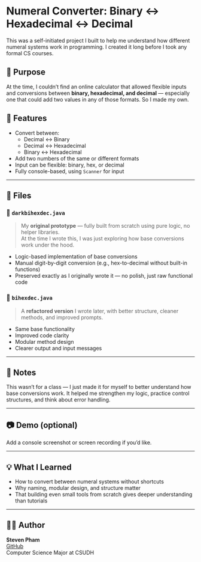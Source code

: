 # Numeral Converter: Binary ↔ Hexadecimal ↔ Decimal

This was a self-initiated project I built to help me understand how different numeral systems work in programming. I created it long before I took any formal CS courses.

## 🧠 Purpose

At the time, I couldn’t find an online calculator that allowed flexible inputs and conversions between **binary, hexadecimal, and decimal** — especially one that could add two values in any of those formats. So I made my own.

## 📌 Features

- Convert between:
  - Decimal ↔ Binary
  - Decimal ↔ Hexadecimal
  - Binary ↔ Hexadecimal
- Add two numbers of the same or different formats
- Input can be flexible: binary, hex, or decimal
- Fully console-based, using `Scanner` for input

---

## 🧪 Files

### 🔸 `darkbihexdec.java`
> My **original prototype** — fully built from scratch using pure logic, no helper libraries.  
> At the time I wrote this, I was just exploring how base conversions work under the hood.

- Logic-based implementation of base conversions
- Manual digit-by-digit conversion (e.g., hex-to-decimal without built-in functions)
- Preserved exactly as I originally wrote it — no polish, just raw functional code

### 🔹 `bihexdec.java`
> A **refactored version** I wrote later, with better structure, cleaner methods, and improved prompts.

- Same base functionality
- Improved code clarity
- Modular method design
- Clearer output and input messages

---

## 🚧 Notes

This wasn’t for a class — I just made it for myself to better understand how base conversions work. It helped me strengthen my logic, practice control structures, and think about error handling.

---

## 📷 Demo (optional)
Add a console screenshot or screen recording if you’d like.

---

## 💡 What I Learned

- How to convert between numeral systems without shortcuts
- Why naming, modular design, and structure matter
- That building even small tools from scratch gives deeper understanding than tutorials

---

## 🧑‍💻 Author

**Steven Pham**  
[GitHub](https://github.com/stevenpham-dev/MyPersonalProjects)  
Computer Science Major at CSUDH


